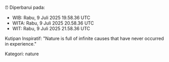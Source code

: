 ⏰ Diperbarui pada:
- WIB: Rabu, 9 Juli 2025 19.58.36 UTC
- WITA: Rabu, 9 Juli 2025 20.58.36 UTC
- WIT: Rabu, 9 Juli 2025 21.58.36 UTC

Kutipan Inspiratif:
"Nature is full of infinite causes that have never occurred in experience."


Kategori: nature

